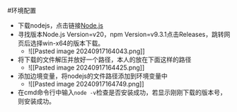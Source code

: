 
#环境配置 

- 下载nodejs，点击链接[Node.js](https://nodejs.org/en/about/previous-releases)
- 寻找版本Node.js Version=v20，npm Version=v9.3.1点击Releases，跳转网页后选择win-x64的版本下载。
	- ![[Pasted image 20240917164043.png]]
- 将下载的文件解压并放好一个路径，本人的放在下面这样的路径
	- ![[Pasted image 20240917164425.png]]
- 添加边境变量，将nodejs的文件路径添加到环境变量中
	- ![[Pasted image 20240917164749.png]]
- 在cmd命令行中输入`node -v`检查是否安装成功，若显示刚刚下载的版本号，则安装成功。